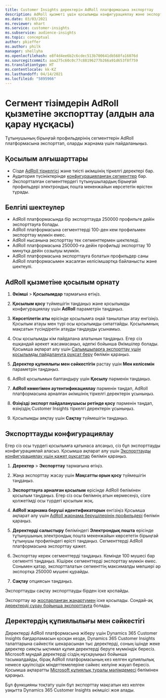 ```yaml
---
title: Customer Insights деректерін AdRoll платформасына экспорттау
description: AdRoll қызметі үшін қосылымды конфигурациялау және экспорттау жолы туралы ақпарат.
ms.date: 03/03/2021
ms.reviewer: mhart
ms.service: customer-insights
ms.subservice: audience-insights
ms.topic: conceptual
author: pkieffer
ms.author: philk
manager: shellyha
ms.openlocfilehash: e8f4d4ee6b2c6cdec513b700641db568fa16076d
ms.sourcegitcommit: aaa275c60c0c77c88196277b266a91d653f8f759
ms.translationtype: HT
ms.contentlocale: kk-KZ
ms.lasthandoff: 04/14/2021
ms.locfileid: "5895966"
---
```

# <a name="export-segment-lists-to-adroll-preview"></a>Сегмент тізімдерін AdRoll қызметіне экспорттау (алдын ала қарау нұсқасы)

Тұтынушының бірыңғай профильдерінің сегменттерін AdRoll платформасына экспорттап, оларды жарнама үшін пайдаланыңыз. 

## <a name="prerequisites-for-a-connection"></a>Қосылым алғышарттары

-   Сізде [AdRoll тіркелгісі](https://www.adroll.com/) және тиісті әкімшінің тіркелгі деректері бар.
-   Аудитория түсініктерінде [конфигурацияланған сегменттер](segments.md) бар.
-   Экспортталған сегменттердегі тұтынушылардың бірыңғай профильдері электрондық пошта мекенжайын көрсететін өрістен тұрады.

## <a name="known-limitations"></a>Белгілі шектеулер

- AdRoll платформасында бір экспорттауда 250000 профильге дейін экспорттауға болады.
- AdRoll платформасына сегменттерді 100-ден кем профильмен экспорттау мүмкін емес. 
- AdRoll нысанына экспорттау тек сегменттермен шектеледі.
- AdRoll платформасына 250000-ға дейін профильді экспорттау 10 минутқа дейін созылуы мүмкін. 
- AdRoll платформасына экспорттауға болатын профильдер саны AdRoll платформасымен жасалған келісімшартқа байланысты және шектеулі.

## <a name="set-up-connection-to-adroll"></a>AdRoll қызметіне қосылым орнату

1. **Әкімші** > **Қосылымдар** тармағына өтіңіз.

1. **Қосылым қосу** түймешігін таңдаңыз және қосылымды конфигурациялау үшін **AdRoll** параметрін таңдаңыз.

1. **Көрсетілетін аты** өрісінде қосылымға оңай танылатын атау енгізіңіз. Қосылым атауы мен түрі осы қосылымды сипаттайды. Қосылымның мақсатын түсіндіретін атауды таңдауды ұсынамыз.

1. Осы қосылымды кім пайдалана алатынын таңдаңыз. Егер сіз ешқандай әрекет жасамасаңыз, әдепкі бойынша Әкімшілер болады. Қосымша ақпарат алу үшін [Салымшыларға экспорттау үшін қосылымды пайдалануға рұқсат беру](connections.md#allow-contributors-to-use-a-connection-for-exports) бөлімін қараңыз.

1. **Деректер құпиялығы мен сәйкестігін** растау үшін **Мен келісемін** параметрін таңдаңыз.

1. AdRoll қосылымын баптандыру үшін **Қосылу** пәрменін таңдаңыз.

1. **AdRoll көмегімен аутентификациялау** пәрменін таңдап, AdRoll платформасына арналған әкімшінің тіркелгі деректерін ұсыныңыз. 

1. **Өзіңізді экспорт пайдаланушысы ретінде қосу** пәрменін таңдап, өзіңіздің Customer Insights тіркелгі деректерін ұсыныңыз.

1. Қосылымды аяқтау үшін **Сақтау** түймешігін таңдаңыз.

## <a name="configure-an-export"></a>Экспорттауды конфигурациялау

Егер сіз осы түрдегі қосылымға қатынаса алсаңыз, сіз бұл экспорттауды конфигурациялай аласыз. Қосымша ақпарат алу үшін [Экспорттауды конфигурациялау үшін қажет рұқсаттар](export-destinations.md#set-up-a-new-export) бөлімін қараңыз.

1. **Деректер** > **Экспорттау** тармағына өтіңіз.

1. Жаңа экспорттау жасау үшін **Мақсатты орын қосу** түймешігін таңдаңыз.

1. **Экспорттауға арналған қосылым** өрісінде AdRoll бөлімінен қосылым таңдаңыз. Егер сіз осы бөлімнің атын көрмесеңіз, сізге қолжетімді осы түрдегі қосылым жоқ.

1. **AdRoll жарнама беруші идентификаторын** енгізіңіз Қосымша ақпарат алу үшін [AdRoll жарнама берушілерінің профильдері](https://help.adroll.com/hc/articles/212011838-Advertiser-Profiles) бөлімін қараңыз.

3. **Деректерді салыстыру** бөліміндегі **Электрондық пошта** өрісінде тұтынушының электрондық пошта мекенжайын көрсететін бірыңғай тұтынушы профиліндегі өрісті таңдаңыз. Сегменттерді AdRoll платформасына экспорттау қажет.

1. Экспорттау керек сегменттерді таңдаңыз. Кемінде 100 мүшесі бар сегментті таңдаңыз. Кішірек сегменттерді экспорттау мүмкін емес. Сонымен қатар, экспортталатын сегменттің максималды мөлшері әр экспортқа 250000 мүшені құрайды. 

1. **Сақтау** опциясын таңдаңыз.

Экспорттауды сақтау экспорттауды бірден іске қоспайды.

Экспорттау әр [жоспарланған жаңартумен](system.md#schedule-tab) іске қосылады. Сондай-ақ [деректерді сұрау бойынша экспорттауға](export-destinations.md#run-exports-on-demand) болады. 


## <a name="data-privacy-and-compliance"></a>Деректердің құпиялылығы мен сәйкестігі

Деректерді AdRoll платформасына жіберу үшін Dynamics 365 Customer Insights бағдарламасын қосқан кезде, Dynamics 365 Customer Insights талаптарына сәйкестік шекарасынан тыс деректерді, соның ішінде жеке деректер сияқты ықтимал құпия деректерді беруге мүмкіндік бересіз. Microsoft мұндай деректерді сіздің нұсқауыңыз бойынша тасымалдайды, бірақ AdRoll платформасының кез келген құпиялылық немесе қауіпсіздік міндеттемелеріне сәйкес келуіне жауап бересіз. Қосымша ақпаратты [Microsoft құпиялық туралы мәлімдемесі](https://go.microsoft.com/fwlink/?linkid=396732) бөлімінен қараңыз.

Бұл функцияны тоқтату үшін бұл экспорттау мақсатын кез келген уақытта Dynamics 365 Customer Insights әкімшісі жоя алады.
